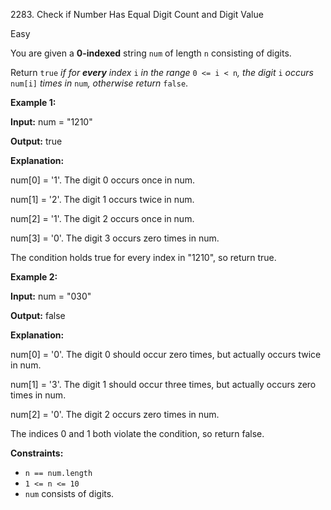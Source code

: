 2283\. Check if Number Has Equal Digit Count and Digit Value

Easy

You are given a **0-indexed** string `num` of length `n` consisting of digits.

Return `true` _if for **every** index_ `i` _in the range_ `0 <= i < n`_, the digit_ `i` _occurs_ `num[i]` _times in_ `num`_, otherwise return_ `false`.

**Example 1:**

**Input:** num = "1210"

**Output:** true

**Explanation:**

num[0] = '1'. The digit 0 occurs once in num.

num[1] = '2'. The digit 1 occurs twice in num.

num[2] = '1'. The digit 2 occurs once in num.

num[3] = '0'. The digit 3 occurs zero times in num.

The condition holds true for every index in "1210", so return true.

**Example 2:**

**Input:** num = "030"

**Output:** false

**Explanation:**

num[0] = '0'. The digit 0 should occur zero times, but actually occurs twice in num.

num[1] = '3'. The digit 1 should occur three times, but actually occurs zero times in num.

num[2] = '0'. The digit 2 occurs zero times in num.

The indices 0 and 1 both violate the condition, so return false.

**Constraints:**

*   `n == num.length`
*   `1 <= n <= 10`
*   `num` consists of digits.
